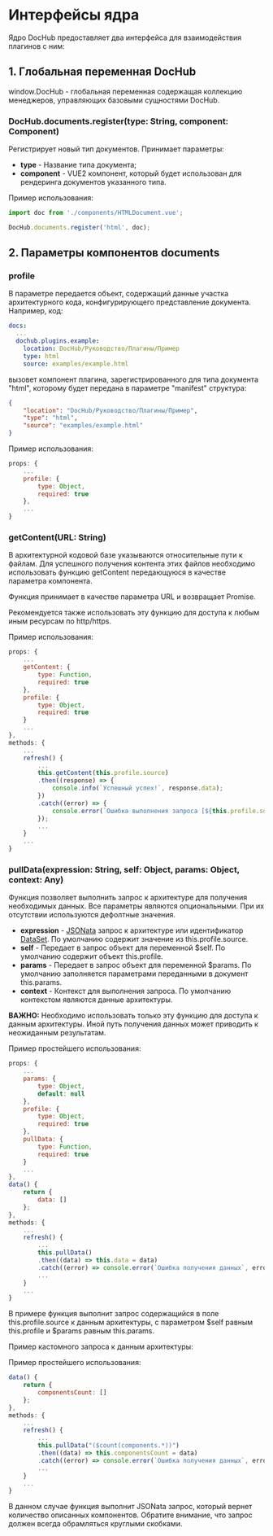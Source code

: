 # Интерфейсы ядра

Ядро DocHub предоставляет два интерфейса для взаимодействия плагинов с ним:

## 1. Глобальная переменная DocHub

window.DocHub - глобальная переменная содержащая коллекцию менеджеров, управляющих базовыми сущностями DocHub.

### DocHub.documents.register(type: String, component: Component)

Регистрирует новый тип документов. Принимает параметры:

* **type** - Название типа документа;
* **component** - VUE2 компонент, который будет использован для рендеринга документов указанного типа.

Пример использования:

```JavaScript
import doc from './components/HTMLDocument.vue';

DocHub.documents.register('html', doc);
```

## 2. Параметры компонентов documents

### profile 

В параметре передается объект, содержащий данные участка архитектурного кода, конфигурирующего представление 
документа. Например, код:

```yaml
docs:
  ...
  dochub.plugins.example:
    location: DocHub/Руководство/Плагины/Пример
    type: html
    source: examples/example.html    
```

вызовет компонент плагина, зарегистрированного для типа документа "html", которому будет передана 
в параметре "manifest" структура:

```json
{
    "location": "DocHub/Руководство/Плагины/Пример",
    "type": "html",
    "source": "examples/example.html"
}
```

Пример использования:
```JavaScript
props: {
    ...
    profile: {
        type: Object,
        required: true
    },
    ...
}
```

### getContent(URL: String)

В архитектурной кодовой базе указываются относительные пути к файлам.
Для успешного получения контента этих файлов необходимо использовать функцию getContent передающуюся 
в качестве параметра компонента.

Функция принимает в качестве параметра URL и возвращает Promise.

Рекомендуется также использовать эту функцию для доступа к любым иным ресурсам по http/https. 

Пример использования:
```JavaScript
props: {
    ...
    getContent: {
        type: Function,
        required: true
    },
    profile: {
        type: Object,
        required: true
    }
    ...
},
methods: {
    ...
    refresh() {
        ...
        this.getContent(this.profile.source)
        .then((response) => {
            console.info(`Успешный успех!`, response.data);
        })
        .catch((error) => {
            console.error(`Ошибка выполнения запроса [${this.profile.source}]`, error);
        });
        ...
    }
    ...
}
```

### pullData(expression: String, self: Object, params: Object, context: Any)

Функция позволяет выполнить запрос к архитектуре для получения необходимых данных.
Все параметры являются опциональными. При их отсутствии используются дефолтные 
значения.

* **expression** - [JSONata](https://jsonata.org/) запрос к архитектуре или идентификатор [DataSet](/docs/dochub.datasets). 
По умолчанию содержит значение из this.profile.source.
* **self** - Передает в запрос объект для переменной $self. По умолчанию содержит объект this.profile.
* **params** - Передает в запрос объект для переменной $params. По умолчанию заполняется параметрами переданными в документ this.params.
* **context** - Контекст для выполнения запроса. По умолчанию контекстом являются данные архитектуры.

**ВАЖНО:** Необходимо использовать только эту функцию для доступа к данным архитектуры. Иной путь получения 
данных может приводить к неожиданным результатам.

Пример простейшего использования:
```JavaScript
props: {
    ...
    params: {
        type: Object,
        default: null
    },
    profile: {
        type: Object,
        required: true
    },
    pullData: {
        type: Function,
        required: true
    }
    ...
},
data() {
    return {
        data: []
    };
},
methods: {
    ...
    refresh() {
        ...
        this.pullData()
        .then((data) => this.data = data)
        .catch((error) => console.error(`Ошибка получения данных`, error));
        ...
    }
    ...
}

```

В примере функция выполнит запрос содержащийся в поле this.profile.source к данным архитектуры,
с параметром $self равным this.profile и $params равным this.params.

Пример кастомного запроса к данным архитектуры:

Пример простейшего использования:
```JavaScript
data() {
    return {
        componentsCount: []
    };
},
methods: {
    ...
    refresh() {
        ...
        this.pullData("($count(components.*))")
        .then((data) => this.componentsCount = data)
        .catch((error) => console.error(`Ошибка получения данных`, error));
        ...
    }
    ...
}

```

В данном случае функция выполнит JSONata запрос, который вернет количество описанных компонентов.
Обратите внимание, что запрос должен всегда обрамляться круглыми скобками. 

